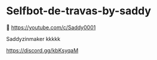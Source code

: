 # Selfbot-de-travas-by-saddy
🚀 https://youtube.com/c/Saddy0001


Saddyzinmaker kkkkk

https://discord.gg/kbKsyqaM
